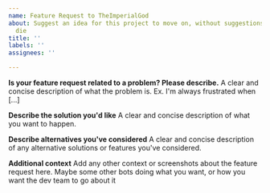 ```yaml
---
name: Feature Request to TheImperialGod
about: Suggest an idea for this project to move on, without suggestions the bot would
  die
title: ''
labels: ''
assignees: ''

---
```


**Is your feature request related to a problem? Please describe.**
A clear and concise description of what the problem is. Ex. I'm always frustrated when [...]

**Describe the solution you'd like**
A clear and concise description of what you want to happen.

**Describe alternatives you've considered**
A clear and concise description of any alternative solutions or features you've considered.

**Additional context**
Add any other context or screenshots about the feature request here. Maybe some other bots doing what you want, or how you want the dev team to go about it
